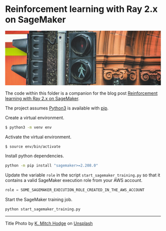 # Reinforcement learning with Ray 2.x on SageMaker
![Image](img/rl-ray2-sagemaker-cover.jpg)

The code within this folder is a companion for the blog post [Reinforcement learning with Ray 2.x on SageMaker](https://www.tecracer.com/blog/2024-03-01-reinforcement-learning-with-ray-2.x-on-sagemaker.html).

The project assumes [Python3](https://www.python.org/downloads/) is available with [pip](https://pip.pypa.io/en/stable/installation/).

Create a virtual environment.
```bash
$ python3 -m venv env
```

Activate the virtual environment.
```bash
$ source env/bin/activate
```

Install python dependencies.
```bash
python -m pip install "sagemaker>=2.208.0"
```

Update the variable `role` in the script `start_sagemaker_training.py` so that it contains a valid SageMaker execution role from your AWS account.
```python
role = SOME_SAGEMAKER_EXECUTION_ROLE_CREATED_IN_THE_AWS_ACCOUNT
```

Start the SageMaker training job.
```bash
python start_sagemaker_training.py
```



---

Title Photo by [K. Mitch Hodge](https://unsplash.com/@kmitchhodge) on [Unsplash](https://unsplash.com/photos/black-traffic-light-5XrFWyYdHBM)